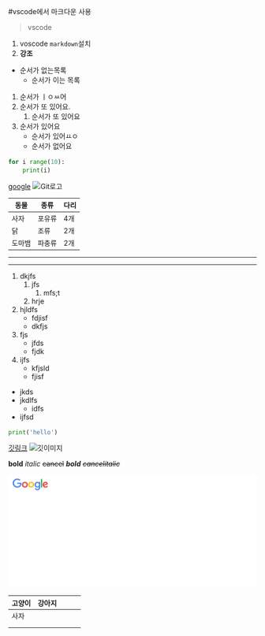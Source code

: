 #vscode에서 마크다운 사용
> vscode

1. voscode `markdown`설치
2. **강조**
- 순서가 없는목록
  - 순서가 이는 목록
1. 순서가 ㅣㅇㅆ어
2. 순서가 또 있어요.
   1. 순서가 또 있어요
3. 순서가 있어요
   -    순서가 있어ㅛㅇ
   -    순서가 없어요
```python
for i range(10):
    print(i)

```
[google](https://google.com)
![Git로고](https://git-scm.com/images/logo@2x.png)

동물|종류|다리|
----|----|---|
사자|포유류|4개|
닭|조류|2개
도마뱀|파충류|2개
---
***
1. dkjfs
   1. jfs
      1. mfs;t
   2. hrje
2. hjldfs
   - fdjisf
   - dkfjs
3. fjs
   - jfds
   - fjdk
4. ijfs
   -    kfjsld
   -    fjisf
-    jkds
-    jkdlfs
     -    idfs
-    ijfsd

```python
print('hello')
```
[깃링크](https://git-scm.com/)
![깃이미지](https://git-scm.com/images/logo@2x.png)

**bold**
*italic*
~~cancel~~
***bold***
*~~cancelitalic~~*

![로컬이미지](%EC%A0%9C%EB%AA%A9%20%EC%97%86%EC%9D%8C.png)

|  고양이 | 강아지    |   |   |   |
|---|---|---|---|---|
|  사자   |   |   |   |   |
|   |   |   |   |   |
|   |   |   |   |   |


